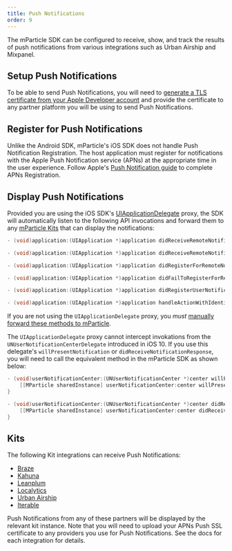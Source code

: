 ```yaml
---
title: Push Notifications
order: 9
---
```



The mParticle SDK can be configured to receive, show, and track the results of push notifications from various integrations such as Urban Airship and Mixpanel.

## Setup Push Notifications

To be able to send Push Notifications, you will need to [generate a TLS certificate from your Apple Developer account](http://help.apple.com/xcode/mac/current/#/dev11b059073) and provide the certificate to any partner platform you will be using to send Push Notifications.

## Register for Push Notifications

Unlike the Android SDK, mParticle's iOS SDK does not handle Push Notification Registration. The host application must register for notifications with the Apple Push Notification service (APNs) at the appropriate time in the user experience. Follow Apple's [Push Notification guide](https://developer.apple.com/library/content/documentation/NetworkingInternet/Conceptual/RemoteNotificationsPG/HandlingRemoteNotifications.html) to complete APNs Registration.

## Display Push Notifications

Provided you are using the iOS SDK's [UIApplicationDelegate](/developers/sdk/ios/getting-started/#uiapplication-delegate-proxy) proxy, the SDK will automatically listen to the following API invocations and forward them to any [mParticle Kits](#kits) that can display the notifications:

~~~objectivec
- (void)application:(UIApplication *)application didReceiveRemoteNotification:(NSDictionary *)userInfo;

- (void)application:(UIApplication *)application didReceiveRemoteNotification:(NSDictionary *)userInfo fetchCompletionHandler:(void (^)(UIBackgroundFetchResult))completionHandler;

- (void)application:(UIApplication *)application didRegisterForRemoteNotificationsWithDeviceToken:(NSData *)deviceToken;

- (void)application:(UIApplication *)application didFailToRegisterForRemoteNotificationsWithError:(NSError *)error;

- (void)application:(UIApplication *)application didRegisterUserNotificationSettings:(UIUserNotificationSettings *)notificationSettings;

- (void)application:(UIApplication *)application handleActionWithIdentifier:(NSString *)identifier forRemoteNotification:(NSDictionary *)userInfo completionHandler:(void (^)(void))completionHandler;
~~~

If you are not using the `UIApplicationDelegate` proxy, you _must_ [manually forward these methods to mParticle](/developers/sdk/ios/getting-started/#uiapplication-delegate-proxy).

The `UIApplicationDelegate` proxy cannot intercept invokations from the `UNUserNotificationCenterDelegate` introduced in iOS 10. If you use this delegate's `willPresentNotification` or `didReceiveNotificationResponse`, you will need to call the equivalent method in the mParticle SDK as shown below:

~~~objectivec
- (void)userNotificationCenter:(UNUserNotificationCenter *)center willPresentNotification:(UNNotification *)notification withCompletionHandler:(void (^)(UNNotificationPresentationOptions options))completionHandler {
    [[MParticle sharedInstance] userNotificationCenter:center willPresentNotification:notification];
}

- (void)userNotificationCenter:(UNUserNotificationCenter *)center didReceiveNotificationResponse:(UNNotificationResponse *)response withCompletionHandler:(void (^)())completionHandler {
    [[MParticle sharedInstance] userNotificationCenter:center didReceiveNotificationResponse:response];
}
~~~

## Kits

The following Kit integrations can receive Push Notifications:

* [Braze](/integrations/braze/event/#kit-integration)
* [Kahuna](/integrations/kahuna/event#push-notifications)
* [Leanplum](/integrations/leanplum/event/#kit-integration)
* [Localytics](/integrations/localytics/event/#push-notifications)
* [Urban Airship](/integrations/urbanairship/event/#3-push-notifications)
* [Iterable](/integrations/iterable/event/#iterable-kit-integration)

Push Notifications from any of these partners will be displayed by the relevant kit instance. Note that you will need to upload your APNs Push SSL certificate to any providers you use for Push Notifications. See the docs for each integration for details.


<!--
If you offer push notifications in your application, the mParticle platform allows you to integrate with remote notification integrations enabling you to target segments of users and measure the effectiveness of your messaging campaigns. Register to receive remote notifications by calling UIApplication’s `registerForRemoteNotificationTypes:` method. The mParticle SDK handles the device token and the receiving of notifications automatically.

For example, let’s say you want to register your app to receive remote notifications that change the app’s badges, play a sound, and display an alert.

~~~cpp
- (BOOL)application:(UIApplication *)application didFinishLaunchingWithOptions:(NSDictionary *)launchOptions {
    [[MParticle sharedInstance] startWithKey:@"Your Key"
                                      secret:@"Your Secret"];

    if ([[UIDevice currentDevice].systemVersion floatValue] >= 8.0) {
        UIUserNotificationSettings *settings;
        settings = [UIUserNotificationSettings settingsForTypes:UIUserNotificationTypeBadge |
                                                                UIUserNotificationTypeSound |
                                                                UIUserNotificationTypeAlert
                                                     categories:nil];

        [application registerUserNotificationSettings:settings];
        [application registerForRemoteNotifications];
    } else {
        [application registerForRemoteNotificationTypes:UIRemoteNotificationTypeBadge |
                                                        UIRemoteNotificationTypeSound |
                                                        UIRemoteNotificationTypeAlert];
    }

    return YES;
}
~~~

## iOS 10

Apple has introduced a new way to handle push notifications in iOS 10. A new protocol `UNUserNotificationCenterDelegate`, which contains two optional methods. The mParticle SDK has also published two new public methods with signature very similar to Apple's own.

~~~objectivec
- (void)userNotificationCenter:(UNUserNotificationCenter *)center willPresentNotification:(UNNotification *)notification withCompletionHandler:(void (^)(UNNotificationPresentationOptions options))completionHandler {
    [[MParticle sharedInstance] userNotificationCenter:center willPresentNotification:notification];
}

- (void)userNotificationCenter:(UNUserNotificationCenter *)center didReceiveNotificationResponse:(UNNotificationResponse *)response withCompletionHandler:(void (^)())completionHandler {
    [[MParticle sharedInstance] userNotificationCenter:center didReceiveNotificationResponse:response];
}
~~~

If you implement one or two of those new delegate methods, you will need to call the equivalent method in the mParticle SDK as shown in the sample code.


## tvOS


Push notifications are not currently supported for tvOS.

-->